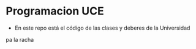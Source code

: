 # Programacion UCE
* En este repo está el código de las clases y deberes de la Universidad 

pa la racha